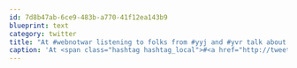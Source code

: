```yaml
---
id: 7d8b47ab-6ce9-483b-a770-41f12ea143b9
blueprint: text
category: twitter
title: "At #webnotwar listening to folks from #yyj and #yvr talk about open data in gov't. Would love to see @cityofkelowna get on-board +@K_craig"
caption: 'At <span class="hashtag hashtag_local">#<a href="http://tweettemp.darylchymko.ca/?tag=webnotwar">webnotwar</a> listening to folks from <span class="hashtag hashtag_local">#<a href="http://tweettemp.darylchymko.ca/?tag=yyj">yyj</a> and <span class="hashtag hashtag_local">#<a href="http://tweettemp.darylchymko.ca/?tag=yvr">yvr</a> talk about open data in gov''t. Would love to see <span class="username username_linked">@<a href="https://twitter.com/cityofkelowna" title="City of Kelowna">cityofkelowna</a></span> get on-board +@K_craig'
---
```

